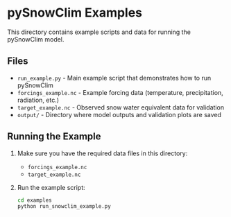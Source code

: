 # pySnowClim Examples

This directory contains example scripts and data for running the pySnowClim model.

## Files

- `run_example.py` - Main example script that demonstrates how to run pySnowClim
- `forcings_example.nc` - Example forcing data (temperature, precipitation, radiation, etc.)
- `target_example.nc` - Observed snow water equivalent data for validation
- `output/` - Directory where model outputs and validation plots are saved

## Running the Example

1. Make sure you have the required data files in this directory:
   - `forcings_example.nc`
   - `target_example.nc`

2. Run the example script:
   ```bash
   cd examples
   python run_snowclim_example.py
